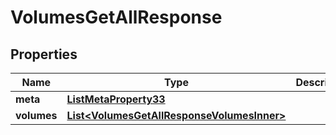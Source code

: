 

# VolumesGetAllResponse


## Properties

| Name | Type | Description | Notes |
|------------ | ------------- | ------------- | -------------|
|**meta** | [**ListMetaProperty33**](ListMetaProperty33.md) |  |  [optional] |
|**volumes** | [**List&lt;VolumesGetAllResponseVolumesInner&gt;**](VolumesGetAllResponseVolumesInner.md) |  |  |



